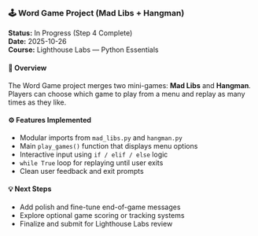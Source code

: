 ### 🕹️ Word Game Project (Mad Libs + Hangman)

**Status:** In Progress (Step 4 Complete)  
**Date:** 2025-10-26  
**Course:** Lighthouse Labs — Python Essentials  

#### 🎯 Overview
The Word Game project merges two mini-games: **Mad Libs** and **Hangman**.  
Players can choose which game to play from a menu and replay as many times as they like.

#### ⚙️ Features Implemented
- Modular imports from `mad_libs.py` and `hangman.py`
- Main `play_games()` function that displays menu options
- Interactive input using `if / elif / else` logic
- `while True` loop for replaying until user exits
- Clean user feedback and exit prompts

#### 💡 Next Steps
- Add polish and fine-tune end-of-game messages
- Explore optional game scoring or tracking systems
- Finalize and submit for Lighthouse Labs review

